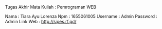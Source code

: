 Tugas Akhir Mata Kuliah : Pemrograman WEB

Nama : Tiara Ayu Lorenza
Npm  : 1655061005
Username : Admin
Password : Admin
Link Web : http://sipes.rf.gd/
